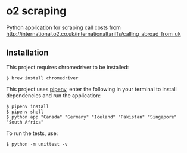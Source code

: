 # o2 scraping

Python application for scraping call costs from http://international.o2.co.uk/internationaltariffs/calling_abroad_from_uk

## Installation

This project requires chromedriver to be installed:
```shell
$ brew install chromedriver
```

This project uses [pipenv](http://docs.pipenv.org/en/latest/), enter the following in your terminal to install dependencies and run the application:
```shell
$ pipenv install
$ pipenv shell
$ python app "Canada" "Germany" "Iceland" "Pakistan" "Singapore" "South Africa"
```

To run the tests, use:
```shell
$ python -m unittest -v
```
